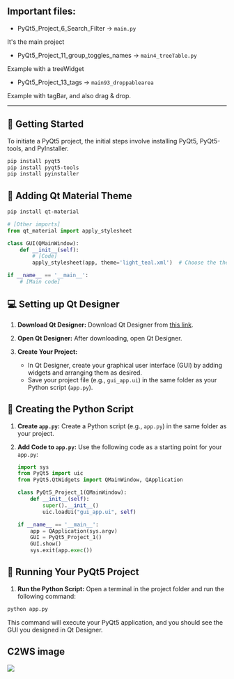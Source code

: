 ## Important files:

- PyQt5_Project_6_Search_Filter -> `main.py`

It's the main project

- PyQt5_Project_11_group_toggles_names -> `main4_treeTable.py`

Example with a treeWidget

- PyQt5_Project_13_tags -> `main93_droppablearea`

Example with tagBar, and also drag & drop.

---

## 🚀 Getting Started
To initiate a PyQt5 project, the initial steps involve installing PyQt5, PyQt5-tools, and PyInstaller. 
```bash
pip install pyqt5
pip install pyqt5-tools
pip install pyinstaller
```

## 🎨 Adding Qt Material Theme
```bash
pip install qt-material
```
```python
# [Other imports]
from qt_material import apply_stylesheet

class GUI(QMainWindow):
    def __init__(self):
        # [Code]
        apply_stylesheet(app, theme='light_teal.xml')  # Choose the theme you prefer

if __name__ == '__main__':
    # [Main code]
```


## 💻 Setting up Qt Designer

1. **Download Qt Designer:**
   Download Qt Designer from [this link](https://build-system.fman.io/qt-designer-download).

2. **Open Qt Designer:**
   After downloading, open Qt Designer.

3. **Create Your Project:**
   - In Qt Designer, create your graphical user interface (GUI) by adding widgets and arranging them as desired.
   - Save your project file (e.g., `gui_app.ui`) in the same folder as your Python script (`app.py`).

## 📄 Creating the Python Script

1. **Create `app.py`:**
   Create a Python script (e.g., `app.py`) in the same folder as your project.

2. **Add Code to `app.py`:**
   Use the following code as a starting point for your `app.py`:

   ```python
   import sys
   from PyQt5 import uic
   from PyQt5.QtWidgets import QMainWindow, QApplication

   class PyQt5_Project_1(QMainWindow):
       def __init__(self):
           super().__init__()
           uic.loadUi("gui_app.ui", self)

   if __name__ == '__main__':
       app = QApplication(sys.argv)
       GUI = PyQt5_Project_1()
       GUI.show()
       sys.exit(app.exec())
    ```
## 🏃 Running Your PyQt5 Project
1. **Run the Python Script:**
Open a terminal in the project folder and run the following command:
```bash
python app.py
```
This command will execute your PyQt5 application, and you should see the GUI you designed in Qt Designer.

## C2WS image
![](img/previous_C2WS.png)
